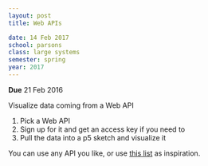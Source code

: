 ```yaml
---
layout: post
title: Web APIs

date: 14 Feb 2017
school: parsons
class: large systems
semester: spring
year: 2017
---
```


**Due** 21 Feb 2016

Visualize data coming from a Web API

1. Pick a Web API
2. Sign up for it and get an access key if you need to
3. Pull the data into a p5 sketch and visualize it

You can use any API you like, or use [this list](https://github.com/toddmotto/public-apis) as inspiration.
